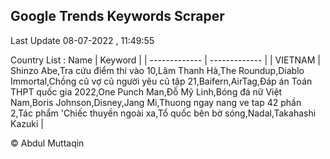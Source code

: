 

## Google Trends Keywords Scraper 
 
Last Update 08-07-2022 , 11:49:55

Country List :
 Name  | Keyword |
| ------------- | ------------- |
| VIETNAM | Shinzo Abe,Tra cứu điểm thi vào 10,Lâm Thanh Hà,The Roundup,Diablo Immortal,Chồng cũ vợ cũ người yêu cũ tập 21,Baifern,AirTag,Đáp án Toán THPT quốc gia 2022,One Punch Man,Đỗ Mỹ Linh,Bóng đá nữ Việt Nam,Boris Johnson,Disney,Jang Mi,Thuong ngay nang ve tap 42 phần 2,Tác phẩm 'Chiếc thuyền ngoài xa,Tổ quốc bên bờ sóng,Nadal,Takahashi Kazuki |



© Abdul Muttaqin 
